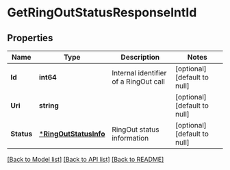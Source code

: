 # GetRingOutStatusResponseIntId

## Properties
Name | Type | Description | Notes
------------ | ------------- | ------------- | -------------
**Id** | **int64** | Internal identifier of a RingOut call | [optional] [default to null]
**Uri** | **string** |  | [optional] [default to null]
**Status** | [***RingOutStatusInfo**](RingOutStatusInfo.md) | RingOut status information | [optional] [default to null]

[[Back to Model list]](../README.md#documentation-for-models) [[Back to API list]](../README.md#documentation-for-api-endpoints) [[Back to README]](../README.md)


